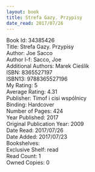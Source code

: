 ```yaml
---
layout: book
title: Strefa Gazy. Przypisy
date_read: 2017/07/26
---
```


Book Id: 34385426<br />
Title: Strefa Gazy. Przypisy<br />
Author: Joe Sacco<br />
Author l-f: Sacco, Joe<br />
Additional Authors: Marek Cieślik<br />
ISBN: 8365527197<br />
ISBN13: 9788365527196<br />
My Rating: 5<br />
Average Rating: 4.31<br />
Publisher: Timof i cisi wspólnicy<br />
Binding: Hardcover<br />
Number of Pages: 424<br />
Year Published: 2017<br />
Original Publication Year: 2009<br />
Date Read: 2017/07/26<br />
Date Added: 2017/07/23<br />
Bookshelves: <br />
Exclusive Shelf: read<br />
Read Count: 1<br />
Owned Copies: 0<br />

